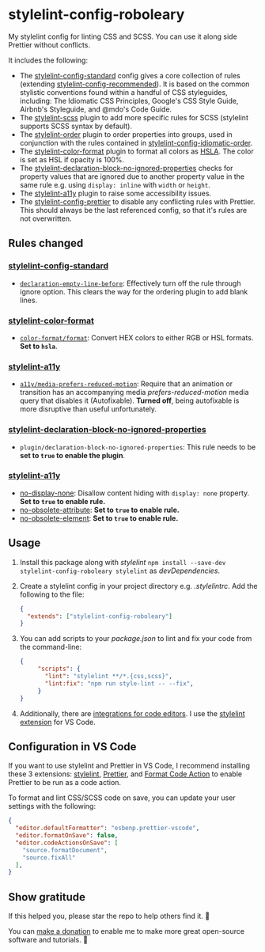 # stylelint-config-roboleary

My stylelint config for linting CSS and SCSS. You can use it along side Prettier without conflicts.

It includes the following:
- The [stylelint-config-standard](https://github.com/stylelint/stylelint-config-standard) config gives a core collection of rules (extending [stylelint-config-recommended](https://github.com/stylelint/stylelint-config-recommended)). It is based on the common stylistic conventions found within a handful of CSS styleguides, including: The Idiomatic CSS Principles, Google's CSS Style Guide, Airbnb's Styleguide, and @mdo's Code Guide.
- The [stylelint-scss](https://github.com/kristerkari/stylelint-scss) plugin to add more specific rules for SCSS (stylelint supports SCSS syntax by default).
- The [stylelint-order](https://github.com/hudochenkov/stylelint-order) plugin to order properties into groups, used in conjunction with the rules contained in [stylelint-config-idiomatic-order](https://github.com/ream88/stylelint-config-idiomatic-order).
- The [stylelint-color-format](https://github.com/filipekiss/stylelint-color-format) plugin to format all colors as [HSLA](https://www.w3schools.com/csSref/func_hsla.asp). The color is set as HSL if opacity is 100%.
- The [stylelint-declaration-block-no-ignored-properties](https://github.com/kristerkari/stylelint-declaration-block-no-ignored-properties) checks for property values that are ignored due to another property value in the same rule e.g. using `display: inline` with `width` or `height`.
- The [stylelint-a11y](https://github.com/YozhikM/stylelint-a11y) plugin to raise some accessibility issues.
- The [stylelint-config-prettier](https://github.com/prettier/stylelint-config-prettier) to disable any conflicting rules with Prettier. This should always be the last referenced config, so that it's rules are not overwritten.

## Rules changed

### [stylelint-config-standard](https://github.com/stylelint/stylelint-config-standard)

- [`declaration-empty-line-before`](https://stylelint.io/user-guide/rules/list/declaration-empty-line-before/): Effectively turn off the rule through ignore option. This clears the way for the ordering plugin to add blank lines.

### [stylelint-color-format](https://github.com/filipekiss/stylelint-color-format)

- [`color-format/format`](https://github.com/filipekiss/stylelint-color-format#configuration-1):  Convert HEX colors to either RGB or HSL formats. **Set to `hsla`**.

### [stylelint-a11y](https://github.com/YozhikM/stylelint-a11y)

- [`a11y/media-prefers-reduced-motion`](https://github.com/YozhikM/stylelint-a11y/blob/master/src/rules/media-prefers-reduced-motion/README.md): Require that an animation or transition has an accompanying media *prefers-reduced-motion* media query that disables it (Autofixable). **Turned off**, being autofixable is more disruptive than useful unfortunately.

### [stylelint-declaration-block-no-ignored-properties](https://github.com/kristerkari/stylelint-declaration-block-no-ignored-properties)

- `plugin/declaration-block-no-ignored-properties`: This rule needs to be **set to `true` to enable the plugin**.

### [stylelint-a11y](https://github.com/YozhikM/stylelint-a11y)

- [no-display-none](https://github.com/YozhikM/stylelint-a11y/blob/HEAD/src/rules/no-display-none/README.md): Disallow content hiding with `display: none` property. **Set to `true` to enable rule.**
- [no-obsolete-attribute](https://github.com/YozhikM/stylelint-a11y/blob/HEAD/src/rules/no-obsolete-attribute/README.md): **Set to `true` to enable rule.**
- [no-obsolete-element](https://github.com/YozhikM/stylelint-a11y/blob/HEAD/src/rules/no-obsolete-element/README.md): **Set to `true` to enable rule.**

## Usage

1. Install this package along with *stylelint* `npm install --save-dev stylelint-config-roboleary stylelint` as *devDependencies*.
1. Create a stylelint config in your project directory e.g. *.stylelintrc*. Add the following to the file:

	```json
    {
      "extends": ["stylelint-config-roboleary"]
    }
	```

1. You can add scripts to your _package.json_ to lint and fix your code from the command-line:

   ```json
   {
        "scripts": {
          "lint": "stylelint **/*.{css,scss}",
          "lint:fix": "npm run style-lint -- --fix",
        }
   }
   ```

1. Additionally, there are [integrations for code editors](https://stylelint.io/user-guide/integrations/editor). I use the [stylelint extension](https://marketplace.visualstudio.com/items?itemName=stylelint.vscode-stylelint) for VS Code.

## Configuration in VS Code

If you want to use stylelint and Prettier in VS Code, I recommend installing these 3 extensions: [stylelint](https://marketplace.visualstudio.com/items?itemName=stylelint.vscode-stylelint), [Prettier](https://marketplace.visualstudio.com/items?itemName=esbenp.prettier-vscode), and [Format Code Action](https://marketplace.visualstudio.com/items?itemName=rohit-gohri.format-code-action&ssr=false#review-details) to enable Prettier to be run as a code action.

To format and lint CSS/SCSS code on save, you can update your user settings with the following:

```json
{
  "editor.defaultFormatter": "esbenp.prettier-vscode",
  "editor.formatOnSave": false,
  "editor.codeActionsOnSave": [
    "source.formatDocument",
    "source.fixAll"
  ],
}
```

## Show gratitude

If this helped you, please star the repo to help others find it. 🌟

You can [make a donation](https://ko-fi.com/roboleary) to enable me to make more great open-source software and tutorials. 🙏
